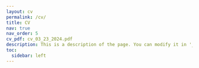 ```yaml
---
layout: cv
permalink: /cv/
title: CV
nav: true
nav_order: 5
cv_pdf: cv_03_23_2024.pdf
description: This is a description of the page. You can modify it in '_pages/cv.md'. You can also change or remove the top pdf download button.
toc:
  sidebar: left
---
```

